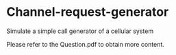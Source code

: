 # Channel-request-generator
Simulate a simple call generator of a cellular system 

Please refer to the Question.pdf to obtain more content.